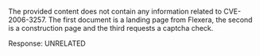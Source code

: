 The provided content does not contain any information related to CVE-2006-3257. The first document is a landing page from Flexera, the second is a construction page and the third requests a captcha check.

Response: UNRELATED